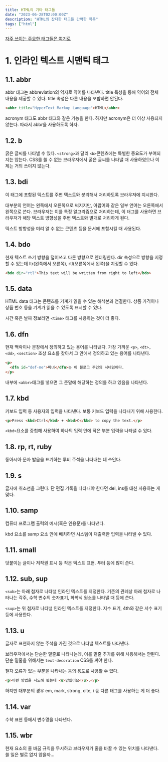 ```yaml
---
title: HTML의 기타 태그들
date: "2023-06-28T02:00:00Z"
description: "HTML의 잡다한 태그들 간략한 목록"
tags: ["html"]
---
```


[자주 쓰이는 주요한 태그들은 여기로](https://witch.work/posts/dev/html-doc-structure)

# 1. 인라인 텍스트 시맨틱 태그

## 1.1. abbr

abbr 태그는 abbreviation의 약자로 약어를 나타낸다. title 특성을 통해 약어의 전체 내용을 제공할 수 있다. title 속성은 다른 내용을 포함하면 안된다.

```html
<abbr title="HyperText Markup Language">HTML</abbr>
```

acronym 태그도 abbr 태그와 같은 기능을 한다. 하지만 acronym은 더 이상 사용되지 않는다. 따라서 abbr을 사용하도록 하자.

## 1.2. b

굵은 글씨를 나타낼 수 있다. `<strong>`과 달리 `<b>`콘텐츠에는 특별한 중요도가 부여되지는 않는다. CSS를 쓸 수 없는 브라우저에서 굵은 글씨를 나타낼 때 사용하였으나 이제는 거의 쓰이지 않는다.

## 1.3. bdi

이 태그에 포함된 텍스트를 주변 텍스트와 분리해서 처리하도록 브라우저에 지시한다.

대부분의 언어는 왼쪽에서 오른쪽으로 써지지만, 아랍어와 같은 일부 언어는 오른쪽에서 왼쪽으로 쓴다. 브라우저는 이를 특정 알고리즘으로 처리하는데, 이 태그를 사용하면 브라우저가 해당 텍스트 방향성을 주변 텍스트와 별개로 처리하게 된다.

텍스트 방향성을 미리 알 수 없는 콘텐츠 등을 문서에 포함시킬 때 사용된다.

## 1.4. bdo

현재 텍스트 쓰기 방향을 덮어쓰고 다른 방향으로 렌더링한다. dir 속성으로 방향을 지정할 수 있는데 ltr(왼쪽에서 오른쪽), rtl(오른쪽에서 왼쪽)을 지정할 수 있다.

```html
<bdo dir="rtl">This text will be written from right to left</bdo>
```

## 1.5. data

HTML data 태그는 콘텐츠를 기계가 읽을 수 있는 해석본과 연결한다. 상품 가격이나 상품 번호 등을 기계가 읽을 수 있도록 표시할 수 있다.

시간 혹은 날짜 정보라면 `<time>` 태그를 사용하는 것이 더 좋다.


## 1.6. dfn

현재 맥락이나 문장에서 정의하고 있는 용어를 나타낸다. 가장 가까운 `<p>`, `<dt>, <dd>`, `<section>` 조상 요소를 찾아서 그 안에서 정의하고 있는 용어를 나타낸다.

```html
<p>
  <dfn id="def-me">마녀</dfn>는 이 블로그 주인의 닉네임이다.
</p>
```

내부에 `<abbr>`태그를 넣으면 그 준말에 해당하는 정의를 하고 있음을 나타낸다.

## 1.7. kbd

키보드 입력 등 사용자의 입력을 나타낸다. 보통 키보드 입력을 나타내기 위해 사용한다.

```html
<p>Press <kbd>Ctrl</kbd> + <kbd>C</kbd> to copy the text.</p>
```

`<kbd>`요소를 중첩해 사용하여 하나의 입력 안에 작은 부분 입력을 나타낼 수 있다.

## 1.8. rp, rt, ruby

동아시아 문자 발음을 표기하는 루비 주석을 나타내는 데 쓰인다.

## 1.9. s

글자에 취소선을 그린다. 단 편집 기록을 나타내야 한다면 del, ins를 대신 사용하는 게 맞다.

## 1.10. samp

컴퓨터 프로그램 출력의 예시(혹은 인용문)를 나타낸다.

kbd 요소를 samp 요소 안에 배치하면 시스템이 재출력한 입력을 나타낼 수 있다.

## 1.11. small

덧붙이는 글이나 저작권 표시 등 작은 텍스트 표현. 푸터 등에 많이 쓴다.

## 1.12. sub, sup

`<sub>`는 아래 첨자로 나타낼 인라인 텍스트를 지정한다. 기존의 관례상 아래 첨자로 나타나는 각주, 수학 변수의 숫자표기, 화학식 원소를 나타낼 때 등에 쓴다.

`<sup>`는 위 첨자로 나타낼 인라인 텍스트를 지정한다. 지수 표기, 4th와 같은 서수 표기 등에 사용한다.

## 1.13. u

글자로 표현하지 않는 주석을 가진 것으로 나타낼 텍스트를 나타낸다.

브라우저에서는 단순한 밑줄로 나타나는데, 이를 밑줄 추가를 위해 사용해서는 안된다. 단순 밑줄을 위해서는 `text-decoration` CSS를 써야 한다.

철자 오류가 있는 부분을 나타내는 등의 용도로 사용할 수 있다.

```html
<p>이런 방법을 시도해 봤는데 <u>안됬어요</u>.</p>
```

하지만 대부분의 경우 em, mark, strong, cite, i 등 다른 태그를 사용하는 게 더 좋다.

## 1.14. var

수학 표현 등에서 변수명을 나타낸다. 

## 1.15. wbr

현재 요소의 줄 바꿈 규칙을 무시하고 브라우저가 줄을 바꿀 수 있는 위치를 나타낸다. 쓸 일은 별로 없지 않을까...